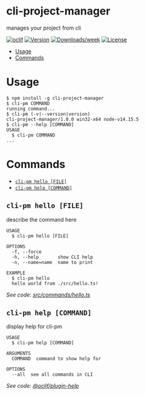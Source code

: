 cli-project-manager
===================

manages your project from cli

[![oclif](https://img.shields.io/badge/cli-oclif-brightgreen.svg)](https://oclif.io)
[![Version](https://img.shields.io/npm/v/cli-project-manager.svg)](https://npmjs.org/package/cli-project-manager)
[![Downloads/week](https://img.shields.io/npm/dw/cli-project-manager.svg)](https://npmjs.org/package/cli-project-manager)
[![License](https://img.shields.io/npm/l/cli-project-manager.svg)](https://github.com/Kostayne/cli-project-manager/blob/master/package.json)

<!-- toc -->
* [Usage](#usage)
* [Commands](#commands)
<!-- tocstop -->
# Usage
<!-- usage -->
```sh-session
$ npm install -g cli-project-manager
$ cli-pm COMMAND
running command...
$ cli-pm (-v|--version|version)
cli-project-manager/1.0.0 win32-x64 node-v14.15.5
$ cli-pm --help [COMMAND]
USAGE
  $ cli-pm COMMAND
...
```
<!-- usagestop -->
# Commands
<!-- commands -->
* [`cli-pm hello [FILE]`](#cli-pm-hello-file)
* [`cli-pm help [COMMAND]`](#cli-pm-help-command)

## `cli-pm hello [FILE]`

describe the command here

```
USAGE
  $ cli-pm hello [FILE]

OPTIONS
  -f, --force
  -h, --help       show CLI help
  -n, --name=name  name to print

EXAMPLE
  $ cli-pm hello
  hello world from ./src/hello.ts!
```

_See code: [src/commands/hello.ts](https://github.com/Kostayne/cli-project-manager/blob/v1.0.0/src/commands/hello.ts)_

## `cli-pm help [COMMAND]`

display help for cli-pm

```
USAGE
  $ cli-pm help [COMMAND]

ARGUMENTS
  COMMAND  command to show help for

OPTIONS
  --all  see all commands in CLI
```

_See code: [@oclif/plugin-help](https://github.com/oclif/plugin-help/blob/v3.2.2/src/commands/help.ts)_
<!-- commandsstop -->
